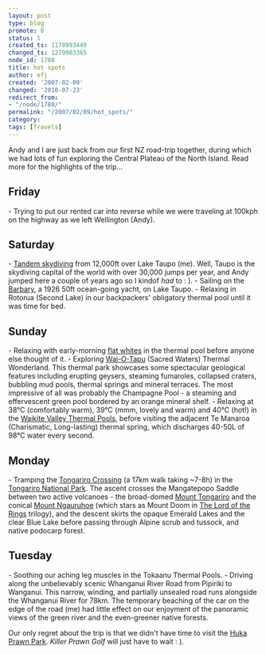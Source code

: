 ```yaml
---
layout: post
type: blog
promote: 0
status: 1
created_ts: 1170993449
changed_ts: 1279903365
node_id: 1788
title: hot spots
author: efj
created: '2007-02-09'
changed: '2010-07-23'
redirect_from:
- "/node/1788/"
permalink: "/2007/02/09/hot_spots/"
category: 
tags: [Travels]
---
```

Andy and I are just back from our first NZ road-trip together, during which we had lots of fun exploring the Central Plateau of the North Island. Read more for the highlights of the trip...
<!--break-->
<h2>Friday</h2>
- Trying to put our rented car into reverse while we were traveling at 100kph on the highway as we left Wellington (Andy). 

<h2>Saturday</h2>
- <a href="http://www.skydivetaupo.co.nz/">Tandem skydiving</a> from 12,000ft over Lake Taupo (me). Well, Taupo is the skydiving capital of the world with over 30,000 jumps per year, and Andy jumped here a couple of years ago so I kindof <i>had</i> to :  ).  
- Sailing on the <a href="http://www.barbary.co.nz/index.htm">Barbary</a>, a 1926 50ft ocean-going yacht, on Lake Taupo.
- Relaxing in Rotorua (Second Lake) in our backpackers' obligatory thermal pool until it was time for bed.

<h2>Sunday</h2>
- Relaxing with early-morning <a href="http://en.wikipedia.org/wiki/Flat_white">flat whites</a> in the thermal pool before anyone else thought of it. 
- Exploring <a href="http://www.geyserland.co.nz/">Wai-O-Tapu</a> (Sacred Waters) Thermal Wonderland. This thermal park showcases some spectacular geological features including erupting geysers, steaming fumaroles, collapsed craters, bubbling mud pools, thermal springs and mineral terraces. The most impressive of all was probably the Champagne Pool - a steaming and effervescent green pool bordered by an orange mineral shelf. 
- Relaxing at 38°C (comfortably warm), 39°C (mmm, lovely and warm) and 40°C  (hot!) in the <a href="http://www.hotpools.co.nz/">Waikite Valley Thermal Pools</a>, before visiting the adjacent Te Manaroa (Charismatic, Long-lasting) thermal spring, which discharges 40-50L of 98°C water every second.

<h2>Monday</h2>
- Tramping the <a href="http://www.doc.govt.nz/templates/trackandwalk.aspx?id=36028">Tongariro Crossing</a> (a 17km walk taking ~7-8h) in the <a href="http://www.doc.govt.nz/templates/PlaceProfile.aspx?id=38487">Tongariro National Park</a>. The ascent crosses the Mangatepopo Saddle between two active volcanoes - the broad-domed <a href="http://en.wikipedia.org/wiki/Mount_Tongariro">Mount Tongariro</a> and the conical <a href="http://en.wikipedia.org/wiki/Ngauruhoe">Mount Ngauruhoe</a> (which stars as Mount Doom in <a href="http://www.lordoftherings.net/">The Lord of the Rings</a> trilogy), and the descent skirts the opaque Emerald Lakes and the clear Blue Lake before passing through Alpine scrub and tussock, and native podocarp forest.

<h2>Tuesday</h2>
- Soothing our aching leg muscles in the Tokaanu Thermal Pools.
- Driving along the unbelievably scenic Whanganui River Road from Pipiriki to Wanganui. This narrow, winding, and partially unsealed road runs alongside the Whanganui River for 78km. The temporary beaching of the car on the edge of the road (me) had little effect on our enjoyment of the panoramic views of the green river and the even-greener native forests.  

Our only regret about the trip is that we didn't have time to visit the <a href="http://www.hukaprawnpark.co.nz/">Huka Prawn Park</a>. <i>Killer Prawn Golf</i> will just have to wait :  ).

